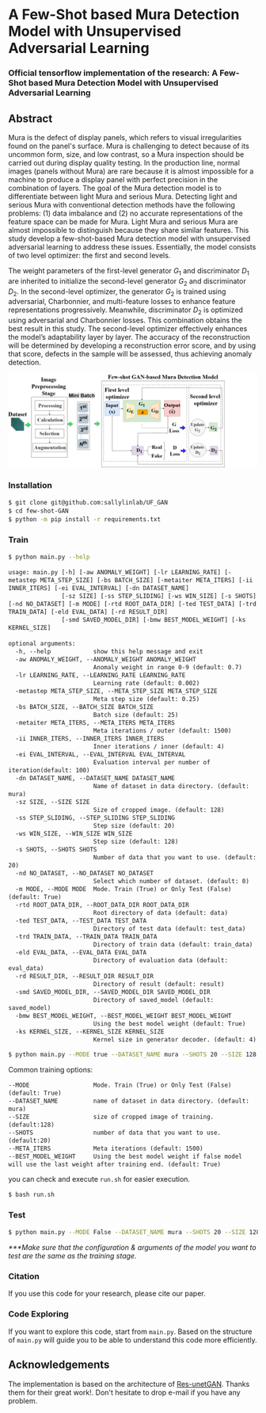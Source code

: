 # A Few-Shot based Mura Detection Model with Unsupervised Adversarial Learning

### Official tensorflow implementation of the research: A Few-Shot based Mura Detection Model with Unsupervised Adversarial Learning

## Abstract

Mura is the defect of display panels, which refers to visual irregularities found on the panel's surface.
Mura is challenging to detect because of its uncommon form, size, and low contrast, so a Mura inspection should be carried out during display quality testing.
In the production line, normal images (panels without Mura) are rare because it is almost impossible for a machine to produce a display panel with perfect precision in the combination of layers.
The goal of the Mura detection model is to differentiate between light Mura and serious Mura.
Detecting light and serious Mura with conventional detection methods have the following problems: (1) data imbalance and (2) no accurate representations of the feature space can be made for Mura.
Light Mura and serious Mura are almost impossible to distinguish because they share similar features.
This study develop a few-shot-based Mura detection model with unsupervised adversarial learning to address these issues.
Essentially, the model consists of two level optimizer: the first and second levels.

The weight parameters of the first-level generator $G_1$ and discriminator $D_1$ are inherited to initialize the second-level generator $G_2$ and discriminator $D_2$.
In the second-level optimizer, the generator $G_2$ is trained using adversarial, Charbonnier, and multi-feature losses to enhance feature representations progressively.
Meanwhile, discriminator $D_2$ is optimized using adversarial and Charbonnier losses.
This combination obtains the best result in this study.
The second-level optimizer effectively enhances the model’s adaptability layer by layer.
The accuracy of the reconstruction will be determined by developing a reconstruction error score, and by using that score, defects in the sample will be assessed, thus achieving anomaly detection.

![architecture](./figures/Few-shot-GAN.png)

### Installation

```bash
$ git clone git@github.com:sallylinlab/UF_GAN
$ cd few-shot-GAN
$ python -m pip install -r requirements.txt
```



### Train

```bash
$ python main.py --help
```

```
usage: main.py [-h] [-aw ANOMALY_WEIGHT] [-lr LEARNING_RATE] [-metastep META_STEP_SIZE] [-bs BATCH_SIZE] [-metaiter META_ITERS] [-ii INNER_ITERS] [-ei EVAL_INTERVAL] [-dn DATASET_NAME]
               [-sz SIZE] [-ss STEP_SLIDING] [-ws WIN_SIZE] [-s SHOTS] [-nd NO_DATASET] [-m MODE] [-rtd ROOT_DATA_DIR] [-ted TEST_DATA] [-trd TRAIN_DATA] [-eld EVAL_DATA] [-rd RESULT_DIR]
               [-smd SAVED_MODEL_DIR] [-bmw BEST_MODEL_WEIGHT] [-ks KERNEL_SIZE]

optional arguments:
  -h, --help            show this help message and exit
  -aw ANOMALY_WEIGHT, --ANOMALY_WEIGHT ANOMALY_WEIGHT
                        Anomaly weight in range 0-9 (default: 0.7)
  -lr LEARNING_RATE, --LEARNING_RATE LEARNING_RATE
                        Learning rate (default: 0.002)
  -metastep META_STEP_SIZE, --META_STEP_SIZE META_STEP_SIZE
                        Meta step size (default: 0.25)
  -bs BATCH_SIZE, --BATCH_SIZE BATCH_SIZE
                        Batch size (default: 25)
  -metaiter META_ITERS, --META_ITERS META_ITERS
                        Meta iterations / outer (default: 1500)
  -ii INNER_ITERS, --INNER_ITERS INNER_ITERS
                        Inner iterations / inner (default: 4)
  -ei EVAL_INTERVAL, --EVAL_INTERVAL EVAL_INTERVAL
                        Evaluation interval per number of iteration(default: 100)
  -dn DATASET_NAME, --DATASET_NAME DATASET_NAME
                        Name of dataset in data directory. (default: mura)
  -sz SIZE, --SIZE SIZE
                        Size of cropped image. (default: 128)
  -ss STEP_SLIDING, --STEP_SLIDING STEP_SLIDING
                        Step size (default: 20)
  -ws WIN_SIZE, --WIN_SIZE WIN_SIZE
                        Step size (default: 128)
  -s SHOTS, --SHOTS SHOTS
                        Number of data that you want to use. (default: 20)
  -nd NO_DATASET, --NO_DATASET NO_DATASET
                        Select which number of dataset. (default: 0)
  -m MODE, --MODE MODE  Mode. Train (True) or Only Test (False) (default: True)
  -rtd ROOT_DATA_DIR, --ROOT_DATA_DIR ROOT_DATA_DIR
                        Root directory of data (default: data)
  -ted TEST_DATA, --TEST_DATA TEST_DATA
                        Directory of test data (default: test_data)
  -trd TRAIN_DATA, --TRAIN_DATA TRAIN_DATA
                        Directory of train data (default: train_data)
  -eld EVAL_DATA, --EVAL_DATA EVAL_DATA
                        Directory of evaluation data (default: eval_data)
  -rd RESULT_DIR, --RESULT_DIR RESULT_DIR
                        Directory of result (default: result)
  -smd SAVED_MODEL_DIR, --SAVED_MODEL_DIR SAVED_MODEL_DIR
                        Directory of saved_model (default: saved_model)
  -bmw BEST_MODEL_WEIGHT, --BEST_MODEL_WEIGHT BEST_MODEL_WEIGHT
                        Using the best model weight (default: True)
  -ks KERNEL_SIZE, --KERNEL_SIZE KERNEL_SIZE
                        Kernel size in generator decoder. (default: 4)
```

```bash
$ python main.py --MODE true --DATASET_NAME mura --SHOTS 20 --SIZE 128 --META_ITERS 1500
```

Common training options:
```
--MODE                  Mode. Train (True) or Only Test (False) (default: True)
--DATASET_NAME          name of dataset in data directory. (default: mura)
--SIZE                  size of cropped image of training. (default:128)
--SHOTS                 number of data that you want to use. (default:20)
--META_ITERS            Meta iterations (default: 1500)
--BEST_MODEL_WEIGHT     Using the best model weight if false model will use the last weight after training end. (default: True)
```

you can check and execute `run.sh` for easier execution.
```bash
$ bash run.sh
```

### Test
```bash
$ python main.py --MODE False --DATASET_NAME mura --SHOTS 20 --SIZE 128 --META_ITERS 1500 --BEST_MODEL_WEIGHT true
```
<em>***Make sure that the configuration & arguments of the model you want to test are the same as the training stage.
</em>

### Citation
If you use this code for your research, please cite our paper.

### Code Exploring
If you want to explore this code, start from `main.py`.
Based on the structure of `main.py` will guide you to be able to understand this code more efficiently.

## Acknowledgements
The implementation is based on the architecture of [Res-unetGAN](https://ieeexplore.ieee.org/document/9389548).
Thanks them for their great work!. Don't hesitate to drop e-mail if you have any problem.
